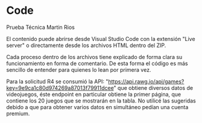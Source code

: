 # Code
Prueba Técnica Martin Rios

El contenido puede abrirse desde Visual Studio Code con la extensión "Live server" o directamente desde los archivos HTML dentro del ZIP.

Cada proceso dentro de los archivos tiene explicado de forma clara su funcionamiento en forma de comentario. De esta forma el código es más sencillo de entender para quienes lo lean por primera vez.

Para la solicitud R4 se consumió la API: "https://api.rawg.io/api/games?key=9e9ca1c80d974269a87013f79911dcee" que obtiene diversos datos de videojuegos, éste endpoint en particular obtiene la primer página, que contiene los 20 juegos que se mostrarán en la tabla. No utilicé las sugeridas debido a que para obtener varios datos en simultáneo pedían una cuenta premium.
